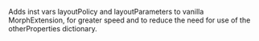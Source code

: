 Adds inst vars layoutPolicy and layoutParameters to vanilla MorphExtension, for greater speed and to reduce the need for use of the otherProperties dictionary.